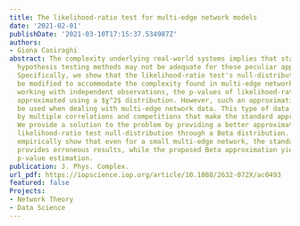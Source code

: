 ```yaml
---
title: The likelihood-ratio test for multi-edge network models
date: '2021-02-01'
publishDate: '2021-03-10T17:15:37.534987Z'
authors:
- Giona Casiraghi
abstract: The complexity underlying real-world systems implies that standard statistical
  hypothesis testing methods may not be adequate for these peculiar applications.
  Specifically, we show that the likelihood-ratio test's null-distribution needs to
  be modified to accommodate the complexity found in multi-edge network data. When
  working with independent observations, the p-values of likelihood-ratio tests are
  approximated using a $χ^2$ distribution. However, such an approximation should not
  be used when dealing with multi-edge network data. This type of data is characterized
  by multiple correlations and competitions that make the standard approximation unsuitable.
  We provide a solution to the problem by providing a better approximation of the
  likelihood-ratio test null-distribution through a Beta distribution. Finally, we
  empirically show that even for a small multi-edge network, the standard $χ^2$ approximation
  provides erroneous results, while the proposed Beta approximation yields the correct
  p-value estimation.
publication: J. Phys. Complex.
url_pdf: https://iopscience.iop.org/article/10.1088/2632-072X/ac0493
featured: false
Projects:
- Network Theory
- Data Science
---
```

